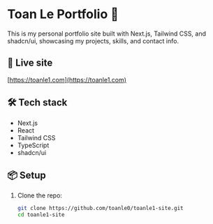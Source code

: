 # Toan Le Portfolio 🚀

This is my personal portfolio site built with Next.js, Tailwind CSS, and shadcn/ui, showcasing my projects, skills, and contact info.

## 🚀 Live site

[https://toanle1.com](https://toanle1.com)

## 🛠 Tech stack

- Next.js
- React
- Tailwind CSS
- TypeScript
- shadcn/ui

## 📦 Setup

1. Clone the repo:
   ```bash
   git clone https://github.com/toanle0/toanle1-site.git
   cd toanle1-site
